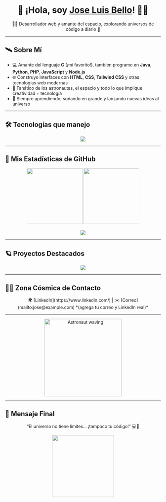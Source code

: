 <!-- Fondo simulado con una imagen de estrellas -->
<h1 align="center">🚀 ¡Hola, soy <a href="https://github.com/JoseLuisBello">Jose Luis Bello</a>! 🧑‍🚀</h1>

<p align="center">
  👨‍🚀 Desarrollador web y amante del espacio, explorando universos de código a diario 🌌
</p>

---

## 🛰️ Sobre Mí

- 💻 Amante del lenguaje **C** (¡mi favorito!), también programo en **Java**, **Python**, **PHP**, **JavaScript** y **Node.js**
- 🌐 Construyo interfaces con **HTML**, **CSS**, **Tailwind CSS** y otras tecnologías web modernas
- 🚀 Fanático de los astronautas, el espacio y todo lo que implique creatividad + tecnología
- 🎯 Siempre aprendiendo, soñando en grande y lanzando nuevas ideas al universo

---

## 🛠️ Tecnologías que manejo

<p align="center">
  <img src="https://skillicons.dev/icons?i=c,java,python,php,js,nodejs,html,css,tailwind,vscode,git,linux" />
</p>

---

## 🌠 Mis Estadísticas de GitHub

<p align="center">
  <img height="180em" src="https://github-readme-stats.vercel.app/api?username=JoseLuisBello&show_icons=true&theme=tokyonight&count_private=true" />
  <img height="180em" src="https://github-readme-stats.vercel.app/api/top-langs/?username=JoseLuisBello&layout=compact&theme=tokyonight" />
  <br/><br/>
  <img src="https://github-readme-streak-stats.herokuapp.com/?user=JoseLuisBello&theme=tokyonight" />
</p>

---

## 🪐 Proyectos Destacados

<p align="center">
  <a href="https://github.com/JoseLuisBello/JoseLuisBello">
    <img src="https://github-readme-stats.vercel.app/api/pin/?username=JoseLuisBello&repo=JoseLuisBello&theme=tokyonight" />
  </a>
</p>

---

## 👨‍🚀 Zona Cósmica de Contacto

<p align="center">
  🌍 [LinkedIn](https://www.linkedin.com/)  |  ✉️ [Correo](mailto:jose@example.com) *(agrega tu correo y LinkedIn real)*
</p>

---

<p align="center">
  <img src="https://media.giphy.com/media/3o6Zt481isNVuQI1l6/giphy.gif" width="250px" alt="Astronaut waving"/>
</p>

---

## 🌌 Mensaje Final

<p align="center">
  “El universo no tiene límites... ¡tampoco tu código!” 💻🚀
</p>

<p align="center">
  <img src="https://media.giphy.com/media/L8K62iTDkzGX6/giphy.gif" width="200px" />
</p>
